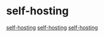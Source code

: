 # self-hosting

[self-hosting](https://github.com/jserv/amacc)
[self-hosting](https://github.com/jserv/shecc)
[self-hosting](https://github.com/alexfru/SmallerC)
